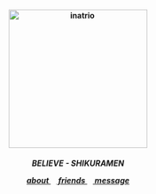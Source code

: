 <h4 align="center">
<img src="https://file.garden/Zk6TqIiRxGzlYu1T/nth"width="250" height="250" alt="inatrio">
<br>
</h4>
<h5 align="center">
<p align> BELIEVE - SHIKURAMEN </p>
<a href=https://rentry.co/i11> about </a>⠀<a href=https:/rentry.co/beigoma> friends </a>⠀<a href=https://gantz.atabook.org> message </a>

